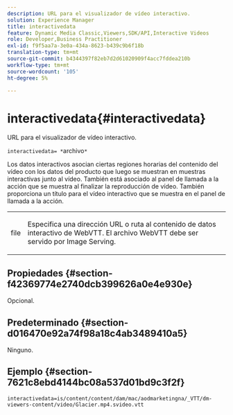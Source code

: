 ```yaml
---
description: URL para el visualizador de vídeo interactivo.
solution: Experience Manager
title: interactivedata
feature: Dynamic Media Classic,Viewers,SDK/API,Interactive Videos
role: Developer,Business Practitioner
exl-id: f9f5aa7a-3e0a-434a-8623-b439c9b6f18b
translation-type: tm+mt
source-git-commit: b4344397f82eb7d2d61020909f4acc7fddea210b
workflow-type: tm+mt
source-wordcount: '105'
ht-degree: 5%

---
```


# interactivedata{#interactivedata}

URL para el visualizador de vídeo interactivo.

`interactivedata= *`archivo`*`

Los datos interactivos asocian ciertas regiones horarias del contenido del vídeo con los datos del producto que luego se muestran en muestras interactivas junto al vídeo. También está asociado al panel de llamada a la acción que se muestra al finalizar la reproducción de vídeo. También proporciona un título para el vídeo interactivo que se muestra en el panel de llamada a la acción.

<table id="table_C616483932C2482CA9794DDD7313FD7C"> 
 <tbody> 
  <tr> 
   <td colname="col1"> <p> <span class="codeph"> <span class="varname"> file</span> </span> </p> </td> 
   <td colname="col2"> <p> Especifica una dirección URL o ruta al contenido de datos interactivo de WebVTT. El archivo WebVTT debe ser servido por Image Serving. </p> </td> 
  </tr> 
 </tbody> 
</table>

## Propiedades {#section-f42369774e2740dcb399626a0e4e930e}

Opcional.

## Predeterminado {#section-d016470e92a74f98a18c4ab3489410a5}

Ninguno.

## Ejemplo {#section-7621c8ebd4144bc08a537d01bd9c3f2f}

```
interactivedata=is/content/content/dam/mac/aodmarketingna/_VTT/dm-viewers-content/video/Glacier.mp4.svideo.vtt
```
